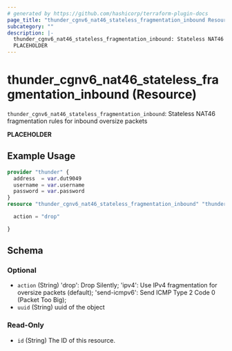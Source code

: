 ```yaml
---
# generated by https://github.com/hashicorp/terraform-plugin-docs
page_title: "thunder_cgnv6_nat46_stateless_fragmentation_inbound Resource - terraform-provider-thunder"
subcategory: ""
description: |-
  thunder_cgnv6_nat46_stateless_fragmentation_inbound: Stateless NAT46 fragmentation rules for inbound oversize packets
  PLACEHOLDER
---
```


# thunder_cgnv6_nat46_stateless_fragmentation_inbound (Resource)

`thunder_cgnv6_nat46_stateless_fragmentation_inbound`: Stateless NAT46 fragmentation rules for inbound oversize packets

__PLACEHOLDER__

## Example Usage

```terraform
provider "thunder" {
  address  = var.dut9049
  username = var.username
  password = var.password
}
resource "thunder_cgnv6_nat46_stateless_fragmentation_inbound" "thunder_cgnv6_nat46_stateless_fragmentation_inbound" {

  action = "drop"

}
```

<!-- schema generated by tfplugindocs -->
## Schema

### Optional

- `action` (String) 'drop': Drop Silently; 'ipv4': Use IPv4 fragmentation for oversize packets (default); 'send-icmpv6': Send ICMP Type 2 Code 0 (Packet Too Big);
- `uuid` (String) uuid of the object

### Read-Only

- `id` (String) The ID of this resource.


